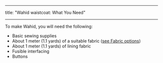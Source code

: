***

title: "Wahid waistcoat: What You Need"

***

To make Wahid, you will need the following:

- Basic sewing supplies
- About 1 meter (1.1 yards) of a suitable fabric ([see Fabric options](/docs/patterns/wahid/fabric))
- About 1 meter (1.1 yards) of lining fabric
- Fusible interfacing
- Buttons
